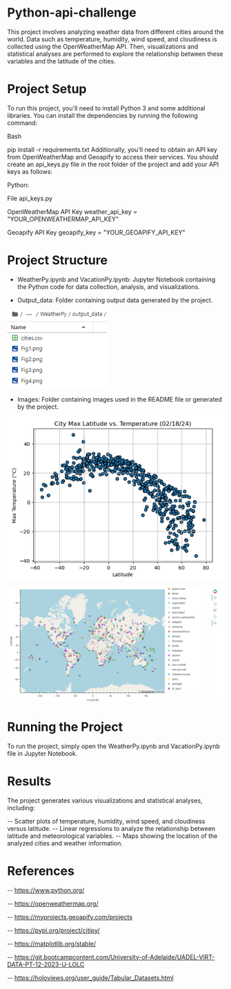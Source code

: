 # Python-api-challenge

This project involves analyzing weather data from different cities around the world. Data such as temperature, humidity, wind speed, and cloudiness is collected using the OpenWeatherMap API. Then, visualizations and statistical analyses are performed to explore the relationship between these variables and the latitude of the cities.

# Project Setup
To run this project, you'll need to install Python 3 and some additional libraries. You can install the dependencies by running the following command:

Bash

pip install -r requirements.txt
Additionally, you'll need to obtain an API key from OpenWeatherMap and Geoapify to access their services. You should create an api_keys.py file in the root folder of the project and add your API keys as follows:

Python:

File api_keys.py

OpenWeatherMap API Key
weather_api_key = "YOUR_OPENWEATHERMAP_API_KEY"

Geoapify API Key
geoapify_key = "YOUR_GEOAPIFY_API_KEY"

# Project Structure

- WeatherPy.ipynb and VacationPy.ipynb: Jupyter Notebook containing the Python code for data collection, analysis, and visualizations.

- Output_data: Folder containing output data generated by the project.

![alt text](image-2.png)

- Images: Folder containing images used in the README file or generated by the project.

![alt text](image.png)

![alt text](image-1.png)



# Running the Project

To run the project, simply open the WeatherPy.ipynb and VacationPy.ipynb file in Jupyter Notebook.

# Results

The project generates various visualizations and statistical analyses, including:

-- Scatter plots of temperature, humidity, wind speed, and cloudiness versus latitude.
-- Linear regressions to analyze the relationship between latitude and meteorological variables.
-- Maps showing the location of the analyzed cities and weather information.

# References


-- https://www.python.org/

-- https://openweathermap.org/

-- https://myprojects.geoapify.com/projects

-- https://pypi.org/project/citipy/

-- https://matplotlib.org/stable/

-- https://git.bootcampcontent.com/University-of-Adelaide/UADEL-VIRT-DATA-PT-12-2023-U-LOLC

-- https://holoviews.org/user_guide/Tabular_Datasets.html


